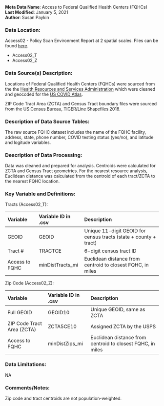 **Meta Data Name**: Access to Federal Qualified Health Centers (FQHCs)  
**Last Modified**: January 5, 2021  
**Author**: Susan Paykin 

### Data Location: 
Access02 - Policy Scan Environment Report at 2 spatial scales. Files can be found [here](https://github.com/GeoDaCenter/opioid-policy-scan/tree/master/Policy_Scan/data_final).
* Access02_T  
* Access02_Z  

### Data Source(s) Description:  
Locations of Federal Qualified Health Centers (FQHCs) were sourced from the the [Health Resources and Services Administration](https://bphc.hrsa.gov/datareporting/index.html) which were cleaned and geocoded for the [US COVID Atlas](https://theuscovidatlas.org/). 

ZIP Code Tract Area (ZCTA) and Census Tract boundary files were sourced from the [US Census Bureau, TIGER/Line Shapefiles 2018](https://www.census.gov/geographies/mapping-files/time-series/geo/carto-boundary-file.html). 

### Description of Data Source Tables: 
The raw source FQHC dataset includes the name of the FQHC facility, address, state, phone number, COVID testing status (yes/no), and latitude and logitude variables. 

### Description of Data Processing: 
Data was cleaned and prepared for analysis. Centroids were calculated for ZCTA and Census Tract geometries. For the nearest resource analysis, Euclidean distance was calculated from the centroid of each tract/ZCTA to the nearest FQHC location.

### Key Variable and Definitions:

Tracts (Access02_T):

| Variable | Variable ID in .csv | Description |
|:---------|:--------------------|:------------|
| GEOID | GEOID | Unique 11-digit GEOID for census tracts (state + county + tract) |
| Tract # | TRACTCE | 6-digit census tract ID |
| Access to FQHC | minDistTracts_mi | Euclidean distance from centroid to closest FQHC, in miles |

Zip Code (Access02_Z):

| Variable | Variable ID in .csv | Description |
|:---------|:--------------------|:------------|
| Full GEOID | GEOID10 | Unique GEOID, same as ZCTA |
| ZIP Code Tract Area (ZCTA) | ZCTA5CE10 | Assigned ZCTA by the USPS |
| Access to FQHC | minDistZips_mi | Euclidean distance from centroid to closest FQHC, in miles |

### Data Limitations:
NA

### Comments/Notes:
Zip code and tract centroids are not population-weighted. 
